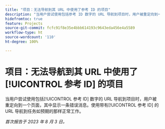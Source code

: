```yaml
---
title: "项目：无法导航到其 URL 中使用了参考 ID 的项目"
description: "当用户尝试使用包括参考 ID 数字的 URL 导航到项目时，用户被重定向到一个页面，其中显示一条错误消息。使用带有参考 ID 的 URL 导航到任务如预期的那样正常工作。"
hidefromtoc: true
feature: Projects
source-git-commit: fcfc91f8e35e4bbb614193c9643eda456e4a5589
workflow-type: ht
source-wordcount: '110'
ht-degree: 100%

---
```



# 项目：无法导航到其 URL 中使用了[!UICONTROL 参考 ID] 的项目

当用户尝试使用包括[!UICONTROL 参考 ID] 数字的 URL 导航到项目时，用户被重定向到一个页面，其中显示一条错误消息。使用带有[!UICONTROL 参考 ID] 的 URL 导航到任务如预期的那样正常工作。

_首次报告于 2023 年 8 月 3 日。_

